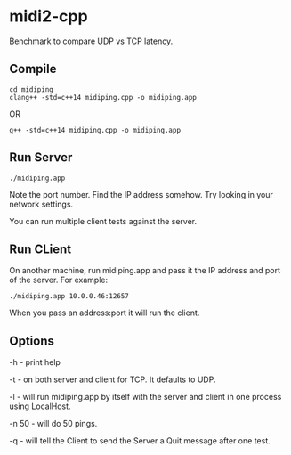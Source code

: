 # midi2-cpp

Benchmark to compare UDP vs TCP latency.

## Compile

    cd midiping
    clang++ -std=c++14 midiping.cpp -o midiping.app

OR

    g++ -std=c++14 midiping.cpp -o midiping.app

## Run Server

    ./midiping.app

Note the port number. Find the IP address somehow. Try looking in your network settings.

You can run multiple client tests against the server.

## Run CLient

On another machine, run midiping.app and pass it the IP address and port
of the server. For example:

    ./midiping.app 10.0.0.46:12657

When you pass an address:port it will run the client.

## Options

-h - print help

-t - on both server and client for TCP. It defaults to UDP.

-l - will run midiping.app by itself with the server and client in one process using LocalHost.

-n 50 - will do 50 pings.

-q - will tell the Client to send the Server a Quit message after one test.



